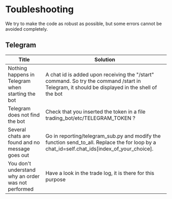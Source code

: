 # Toubleshooting

We try to make the code as robust as possible, but some errors cannot be avoided completely.

## Telegram

|Title|Solution|
|---|---|
|Nothing happens in Telegram when starting the bot | A chat id is added upon receiving the "/start" command. So try the command /start in Telegram, it should be displayed in the shell of the bot|
|Telegram does not find the bot| Check that you inserted the token in a file trading_bot/etc/TELEGRAM_TOKEN ? |
|Several chats are found and no message goes out | Go in reporting/telegram_sub.py and modify the function send_to_all. Replace the for loop by a chat_id=self.chat_ids[index_of_your_choice]. |
|You don't understand why an order was not performed | Have a look in the trade log, it is there for this purpose |

